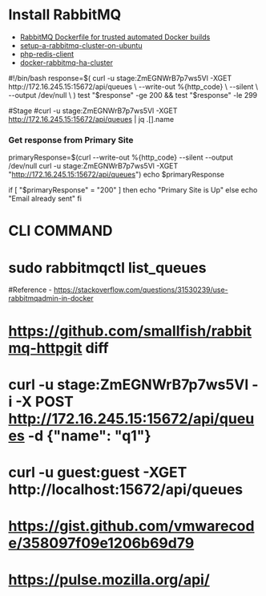 # Install RabbitMQ
* [RabbitMQ Dockerfile for trusted automated Docker builds](https://github.com/dockerfile/rabbitmq)
* [setup-a-rabbitmq-cluster-on-ubuntu](https://thoughtsimproved.wordpress.com/2015/01/03/tech-recipe-setup-a-rabbitmq-cluster-on-ubuntu/)
* [php-redis-client](https://github.com/cheprasov/php-redis-client)
* [docker-rabbitmq-ha-cluster](https://github.com/ypereirareis/docker-rabbitmq-ha-cluster)


#!/bin/bash
response=$(
    curl -u stage:ZmEGNWrB7p7ws5Vl -XGET http://172.16.245.15:15672/api/queues \
        --write-out %{http_code} \
        --silent \
        --output /dev/null \
)
test "$response" -ge 200 && test "$response" -le 299

#Stage
#curl -u stage:ZmEGNWrB7p7ws5Vl -XGET http://172.16.245.15:15672/api/queues | jq .[].name

### Get response from Primary Site
primaryResponse=$(curl --write-out %{http_code} --silent --output /dev/null curl -u stage:ZmEGNWrB7p7ws5Vl -XGET "http://172.16.245.15:15672/api/queues")
echo $primaryResponse


if [ "$primaryResponse" = "200" ]
then
  echo "Primary Site is Up"
else
  echo "Email already sent"
fi

# CLI COMMAND
# sudo rabbitmqctl list_queues


#Reference - https://stackoverflow.com/questions/31530239/use-rabbitmqadmin-in-docker
# https://github.com/smallfish/rabbitmq-httpgit diff
# curl -u stage:ZmEGNWrB7p7ws5Vl -i -X POST http://172.16.245.15:15672/api/queues -d {"name": "q1"}
# curl -u guest:guest -XGET http://localhost:15672/api/queues

# https://gist.github.com/vmwarecode/358097f09e1206b69d79
# https://pulse.mozilla.org/api/